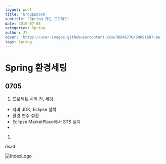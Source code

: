 ```yaml
---
layout: post
title: 'GroupERoom'
subtitle: 'Spring 개인 프로젝트'
date: 2019-07-05
categories: Spring
author: JY
cover: 'https://user-images.githubusercontent.com/38846776/60691697-8e758080-9f0c-11e9-9bed-0cba9ecf8deb.png' {: width="100" height="100"}
tags: Spring
---
```


# Spring 환경세팅

## 0705 
1. 프로젝트 시작 전, 세팅
- 자바 JDK, Eclipse 설치
- 환경 변수 설정
- Eclipse MarketPlace에서 STS 설치
- 

1. 
dsad

![IndexLogo](https://user-images.githubusercontent.com/38846776/60691697-8e758080-9f0c-11e9-9bed-0cba9ecf8deb.png)
